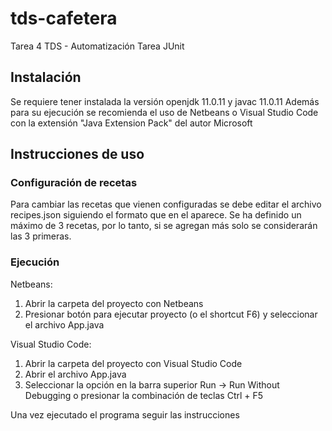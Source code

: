 # tds-cafetera

Tarea 4 TDS - Automatización Tarea JUnit

## Instalación

Se requiere tener instalada la versión openjdk 11.0.11 y javac 11.0.11
Además para su ejecución se recomienda el uso de Netbeans o Visual Studio Code con la extensión "Java Extension Pack" del autor Microsoft

## Instrucciones de uso

### Configuración de recetas

Para cambiar las recetas que vienen configuradas se debe editar el archivo recipes.json siguiendo el formato que en el aparece.
Se ha definido un máximo de 3 recetas, por lo tanto, si se agregan más solo se considerarán las 3 primeras.

### Ejecución

Netbeans:

1. Abrir la carpeta del proyecto con Netbeans
2. Presionar botón para ejecutar proyecto (o el shortcut F6) y seleccionar el archivo App.java

Visual Studio Code:

1. Abrir la carpeta del proyecto con Visual Studio Code
2. Abrir el archivo App.java
3. Seleccionar la opción en la barra superior Run -> Run Without Debugging o presionar la combinación de teclas Ctrl + F5

Una vez ejecutado el programa seguir las instrucciones
